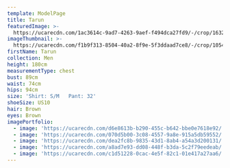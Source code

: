 ```yaml
---
template: ModelPage
title: Tarun
featuredImage: >-
  https://ucarecdn.com/1ac3614c-9ad7-4263-9aef-f494dca27fd9/-/crop/1632x797/0,0/-/preview/
imageThumbnail: >-
  https://ucarecdn.com/f1b9f313-8504-40a2-8f9e-5f3ddaad7ce8/-/crop/1054x1483/755,0/-/preview/
firstName: Tarun
collection: Men
height: 180cm
measurementType: chest
bust: 89cm
waist: 74cm
hips: 94cm
size: 'Shirt: S/M   Pant: 32'
shoeSize: US10
hair: Brown
eyes: Brown
imagePortfolio:
  - image: 'https://ucarecdn.com/d6e8613b-b290-455c-b642-bbe0e7618e92/'
  - image: 'https://ucarecdn.com/070d5b00-3c08-4557-9a8e-915a5db59552/'
  - image: 'https://ucarecdn.com/dea2fc8b-9835-43d1-8ab4-a54a3d200131/'
  - image: 'https://ucarecdn.com/a8ad7e93-dd08-448f-b3da-5c2f79eedeab/'
  - image: 'https://ucarecdn.com/c1d51228-0cac-4e5f-82c1-01e417a27aa6/'
---
```


